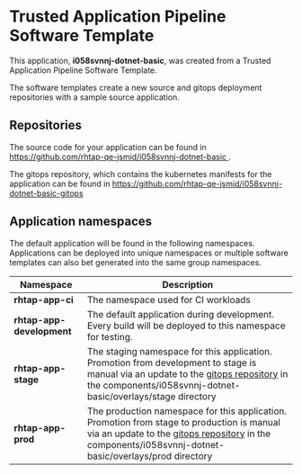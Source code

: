 # Trusted Application Pipeline Software Template

This application, **i058svnnj-dotnet-basic**, was created from a Trusted Application Pipeline Software Template.

The software templates create a new source and gitops deployment repositories with a sample source application. 

## Repositories

The source code for your application can be found in [https://github.com/rhtap-qe-jsmid/i058svnnj-dotnet-basic ](https://github.com/rhtap-qe-jsmid/i058svnnj-dotnet-basic ).
 
The gitops repository, which contains the kubernetes manifests for the application can be found in 
[https://github.com/rhtap-qe-jsmid/i058svnnj-dotnet-basic-gitops ](https://github.com/rhtap-qe-jsmid/i058svnnj-dotnet-basic-gitops ) 

## Application namespaces 

The default application will be found in the following namespaces. Applications can be deployed into unique namespaces or multiple software templates can also bet generated into the same group namespaces.  

|  Namespace   |  Description   |  
| -------- | -------- |
| **rhtap-app-ci** | The namespace used for CI workloads |
| **rhtap-app-development** | The default application during development. Every build will be deployed to this namespace for testing. |
| **rhtap-app-stage** | The staging namespace for this application. Promotion from development to stage is manual via an update to the [gitops repository](https://github.com/rhtap-qe-jsmid/i058svnnj-dotnet-basic-gitops ) in the components/i058svnnj-dotnet-basic/overlays/stage directory |
| **rhtap-app-prod** | The production namespace for this application. Promotion from stage to production is manual via an update to the [gitops repository](https://github.com/rhtap-qe-jsmid/i058svnnj-dotnet-basic-gitops ) in the components/i058svnnj-dotnet-basic/overlays/prod directory |